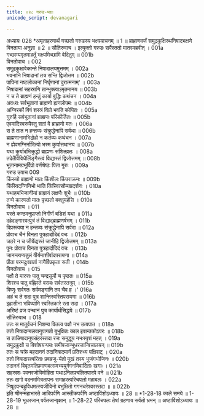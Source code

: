 ```yaml
---
title: ०२८ गरुड-भक्षः
unicode_script: devanagari

---
```



अध्यायः 028
*अमृताहरणार्थं गच्छतो गरुडस्य भक्ष्ययाचनम् ॥ 1 ॥ ब्राह्मणवर्जं समुद्रकुक्षिस्थनिषादभक्षणे विनताया अनुज्ञा ॥ 2 ॥
सौतिरुवाच ।
इत्युक्तो गरुडः सर्पैस्ततो मातरमब्रवीत् ।	001a  
गच्छाम्यमृतमाहर्तुं भक्ष्यमिच्छामि वेदितुम् ॥	001b  
विनतोवाच ।	002  
समुद्रकुक्षावेकान्ते निषादालयमुत्तमम् ।	002a  
भवनानि निषादानां तत्र सन्ति द्विजोत्तम ॥	002b  
पापिनां नष्टलोकानां निर्घृणानां दुरात्मनाम्\' ।	003a  
निषादानां सहस्राणि तान्भुक्त्वाऽमृतमानय ॥	003b  
न च ते ब्राह्मणं हन्तुं कार्या बुद्धिः कथंचन ।	004a  
अवध्यः सर्वभूतानां ब्राह्मणो ह्यनलोपमः ॥	004b  
अग्निरर्को विषं शस्त्रं विप्रो भवति कोपितः ।	005a  
गुरुर्हि सर्वभूतानां ब्राह्मणः परिकीर्तितः ॥	005b  
एवमादिस्वरूपैस्तु सतां वै ब्राह्मणो मतः ।	006a  
स ते तात न हन्तव्यः संक्रुद्धेनापि सर्वथा ॥	006b  
ब्राह्मणानामभिद्रोहो न कर्तव्यः कथंचन ।	007a  
न ह्येवमग्निर्नादित्यो भस्म कुर्यात्तथानघ ॥	007b  
यथा कुर्यादभिक्रुद्धो ब्राह्मणः संशितव्रतः ।	008a  
तदेतैर्विविधैर्लिङ्गैस्त्वं विद्यास्तं द्विजोत्तमम् ॥	008b  
भूतानामग्रभूर्विप्रो वर्णश्रेष्ठः पिता गुरुः ।	009a  
गरुड उवाच 	009  
किंरूपो ब्राह्मणो मातः किंशीलः किंपराक्रमः ॥	009b  
किंस्विदग्निनिभो भाति किंस्वित्सौम्यप्रदर्शनः ।	010a  
यथाहमभिजानीयां ब्राह्मणं लक्षणैः शुभैः ॥	010b  
तन्मे कारणतो मातः पृच्छतो वक्तुमर्हसि ।	010a  
विनतोवाच ।	011  
यस्ते कण्ठमनुप्राप्तो निगीर्णं बडिशं यथा ॥	011a  
दहेदङ्गारवत्पुत्रं तं विद्याद्ब्राह्मणर्षभम् ।	011b  
विप्रस्त्वया न हन्तव्यः संक्रुद्धेनापि सर्वदा ॥	012a  
प्रोवाच चैनं विनता पुत्रहार्दादिदं वचः ।	012b  
जठरे न च जीर्येद्यस्तं जानीहि द्विजोत्तमम् ॥	013a  
पुनः प्रोवाच विनता पुत्रहार्दादिदं वचः ।	013b  
जानन्त्यप्यतुलं वीर्यमाशीर्वादपरायणा ॥	014a  
प्रीता परमदुःखार्ता नागैर्विप्रकृता सती ।	014b  
विनतोवाच ।	015  
पक्षौ ते मारुतः पातु चन्द्रसूर्यौ च पृष्ठतः ॥	015a  
शिरश्च पातु वह्निस्ते वसवः सर्वतस्तनुम् ।	015b  
विष्णुः सर्वगतः सर्वमङ्गानि तव चैव ह ।\'	016a  
अहं च ते सदा पुत्र शान्तिस्वस्तिपरायणा ॥	016b  
इहासीना भविष्यामि स्वस्तिकारे रता सदा ।	017a  
अरिष्टं व्रज पन्थानं पुत्र कार्यार्थसिद्धये ॥	017b  
सौतिरुवाच ।	018  
ततः स मातुर्वचनं निशम्य वितत्य पक्षौ नभ उत्पपात ।	018a  
ततो निषादान्बलवानुपागतो बुभुक्षितः काल इवान्तकोऽपरः ॥	018b  
स तान्निषादानुपसंहरंस्तदा रजः समुद्धूय नभःस्पृशं महत् ।	019a  
समुद्रकुक्षौ च विशोषयन्पयः समीपजान्भूधरजान्विचालयन् ॥	019b  
ततः स चक्रे महदाननं तदानिषादमार्गं प्रतिरुध्य पक्षिराट् ।	020a  
ततो निषादास्त्वरिताः प्रवव्रजु-र्यतो मुखं तस्य भुजंगभोजिनः ॥	020b  
तदाननं विवृतमतिप्रमाणवत्समभ्ययुर्गगनमिवार्दिताः खगाः ।	021a  
सहस्रशः पवनरजोविमोहिता यथाऽनिलप्रचलितपादपे वने ॥	021b  
ततः खगो वदनममित्रतापनः समाहरत्परिचपलो महाबलः ।	022a  
निषूदयन्बहुविधमत्स्यजीविनो बभुक्षितो गगनचरेश्वरस्तदा ॥ ॥	022b  
इति श्रीमन्महाभारते आदिपर्वणि आस्तीकपर्वणि अष्टाविंशोऽध्यायः ॥ 28 ॥
*1-28-18 काले समये ॥ 1-28-19 भूधरजान् पर्वतजान्वृक्षान् ॥ 1-28-22 परिचपलः तेषां ग्रहणाय सर्वतो भ्रमन् ॥ अष्टाविंशोऽध्यायः ॥ 28 ॥